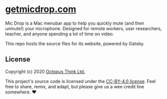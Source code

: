 # [getmicdrop.com](https://getmicdrop.com/)

Mic Drop is a Mac menubar app to help you quickly mute (and then unmute!) your microphone. Designed for remote workers, user researchers, teacher, and anyone spending a lot of time on video.

This repo hosts the source files for its website, powered by Gatsby.

## License

Copyright (c) 2020 [Octopus Think Ltd.](https://octopusthink.com/)

This project's source code is licensed under the [CC-BY-4.0 license](https://creativecommons.org/licenses/by/4.0/). Feel free to share, remix, and adapt, but please give us a wee credit line somewhere. ❤️
